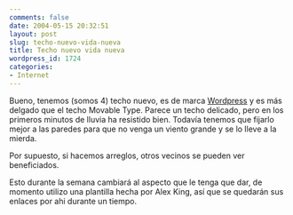 ```yaml
---
comments: false
date: 2004-05-15 20:32:51
layout: post
slug: techo-nuevo-vida-nueva
title: Techo nuevo vida nueva
wordpress_id: 1724
categories:
- Internet
---
```


Bueno, tenemos (somos 4) techo nuevo, es de marca [Wordpress](http://wordpress.org) y es más delgado que el techo Movable Type. Parece un techo delicado, pero en los primeros minutos de lluvia ha resistido bien. Todavía tenemos que fijarlo mejor a las paredes para que no venga un viento grande y se lo lleve a la mierda.





Por supuesto, si hacemos arreglos, otros vecinos se pueden ver beneficiados.





Esto durante la semana cambiará al aspecto que le tenga que dar, de momento utilizo una plantilla hecha por Alex King, así que se quedarán sus enlaces por ahi durante un tiempo.




 
